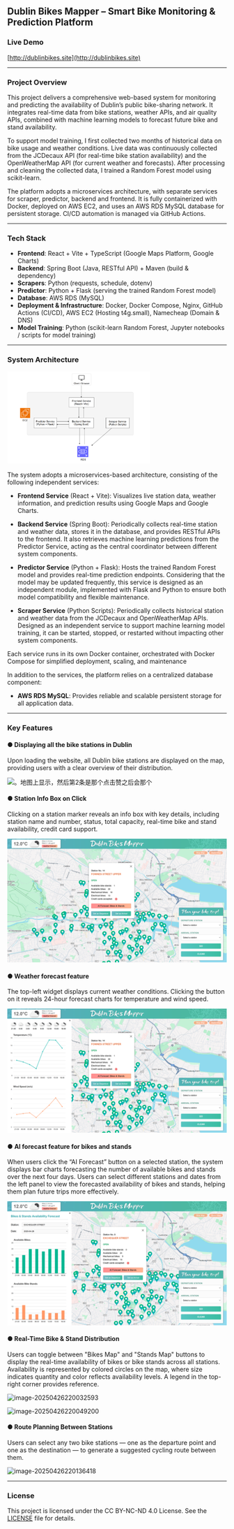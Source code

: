 ## Dublin Bikes Mapper – Smart Bike Monitoring & Prediction Platform



### Live Demo

[http://dublinbikes.site](http://dublinbikes.site)

------

### Project Overview

This project delivers a comprehensive web-based system for monitoring and predicting the availability of Dublin’s public bike-sharing network. It integrates real-time data from bike stations, weather APIs, and air quality APIs, combined with machine learning models to forecast future bike and stand availability.

To support model training, I first collected two months of historical data on bike usage and weather conditions. Live data was continuously collected from the JCDecaux API (for real-time bike station availability) and the OpenWeatherMap API (for current weather and forecasts). After processing and cleaning the collected data, I trained a Random Forest model using scikit-learn.

The platform adopts a microservices architecture, with separate services for scraper, predictor, backend and frontend. It is fully containerized with Docker, deployed on AWS EC2, and uses an AWS RDS MySQL database for persistent storage. CI/CD automation is managed via GitHub Actions.

------

###  Tech Stack

- **Frontend**: React + Vite + TypeScript (Google Maps Platform, Google Charts)
- **Backend**: Spring Boot (Java, RESTful API) + Maven (build & dependency)
- **Scrapers**: Python (requests, schedule, dotenv)
- **Predictor**: Python + Flask  (serving the trained Random Forest model)
- **Database**: AWS RDS (MySQL)
- **Deployment & Infrastructure**: Docker, Docker Compose, Nginx, GitHub Actions (CI/CD), AWS EC2 (Hosting t4g.small), Namecheap (Domain & DNS)
- **Model Training**: Python (scikit-learn Random Forest, Jupyter notebooks / scripts for model training)

---

### System Architecture

<img src="docs/images/image-20250427105216834.png" alt="image-20250427105216834" style="zoom:32%;" />

The system adopts a microservices-based architecture, consisting of the following independent services:

- **Frontend Service** (React + Vite): Visualizes live station data, weather information, and prediction results using Google Maps and Google Charts.
- **Backend Service** (Spring Boot): Periodically collects real-time station and weather data, stores it in the database, and provides RESTful APIs to the frontend. It also retrieves machine learning predictions from the Predictor Service, acting as the central coordinator between different system components.

- **Predictor Service** (Python + Flask): Hosts the trained Random Forest model and provides real-time prediction endpoints. Considering that the model may be updated frequently, this service is designed as an independent module, implemented with Flask and Python to ensure both model compatibility and flexible maintenance.
- **Scraper Service** (Python Scripts): Periodically collects historical station and weather data from the JCDecaux and OpenWeatherMap APIs. Designed as an independent service to support machine learning model training, it can be started, stopped, or restarted without impacting other system components.

Each service runs in its own Docker container, orchestrated with Docker Compose for simplified deployment, scaling, and maintenance

In addition to the services, the platform relies on a centralized database component:

- **AWS RDS MySQL**: Provides reliable and scalable persistent storage for all application data.

---

### Key Features

#### **● Displaying all the bike stations in Dublin**

Upon loading the website, all Dublin bike stations are displayed on the map, providing users with a clear overview of their distribution. 

![。地图上显示，然后第2条是那个点击赞之后会那个](docs/images/image-20250426215749026.png)



#### ● Station Info Box on Click

Clicking on a station marker reveals an info box with key details, including station name and number, status, total capacity, real-time bike and stand availability, credit card support.

![image-20250426215822921](docs/images/image-20250426215822921.png)



#### **● Weather forecast feature**

The top-left widget displays current weather conditions. Clicking the button on it  reveals 24-hour forecast charts for temperature and wind speed.

![image-20250426215859705](docs/images/image-20250426215859705.png)



#### ● **AI forecast feature for bikes and stands**

When users click the “AI Forecast” button on a selected station, the system displays bar charts forecasting the number of available bikes and stands over the next four days. Users can select different stations and dates from the left panel to view the forecasted availability of bikes and stands, helping them plan future trips more effectively.

![image-20250426220001780](docs/images/image-20250426220001780.png)



#### **● Real-Time Bike & Stand Distribution**

Users can toggle between "Bikes Map" and "Stands Map" buttons to display the real-time availability of bikes or bike stands across all stations. Availability is represented by colored circles on the map, where size indicates quantity and color reflects availability levels. A legend in the top-right corner provides reference.

![image-20250426220032593](docs/images/image-20250426220032593.png)

![image-20250426220049200](docs/images/image-20250426220049200.png)

#### **● Route Planning Between Stations**

Users can select any two bike stations — one as the departure point and one as the destination — to generate a suggested cycling route between them. 

![image-20250426220136418](docs/images/image-20250426220136418.png)

------

### License

This project is licensed under the CC BY-NC-ND 4.0 License. See the [LICENSE](./LICENSE) file for details.
